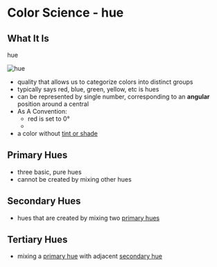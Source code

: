 # Color Science - hue

## What It Is

hue

![hue](HueScale.svg)

- quality that allows us to categorize colors into distinct groups
- typically says red, blue, green, yellow, etc is hues
- can be represented by single number, corresponding to an **angular** position around a central
- As A Convention:  
  - red is set to 0°
  - 
- a color without [tint or shade](color-glossary.md)

## Primary Hues

- three basic, pure hues
- cannot be created by mixing other hues

## Secondary Hues

- hues that are created by mixing two [primary hues](#primary-hues)

## Tertiary Hues

- mixing a [primary hue]() with adjacent [secondary hue]()

